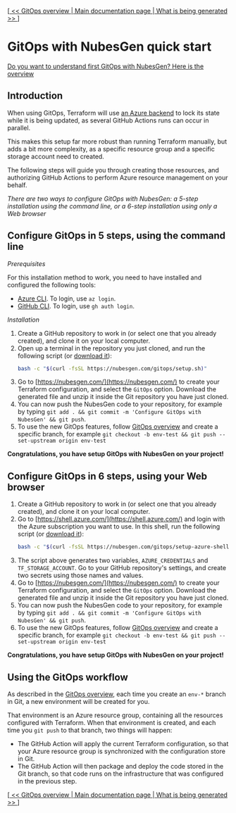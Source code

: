 [[ << GitOps overview ](gitops-overview.md) |[ Main documentation page ](README.md) |[ What is being generated >> ](what-is-being-generated.md)]

# GitOps with NubesGen quick start

[Do you want to understand first GitOps with NubesGen? Here is the overview](gitops-overview.md)

## Introduction

When using GitOps, Terraform will use [an Azure backend](https://www.terraform.io/docs/language/settings/backends/azurerm.html) to lock its state while it is being updated, as several GitHub Actions runs can occur in parallel.

This makes this setup far more robust than running Terraform manually, but adds a bit more complexity, as a specific resource group and a specific storage account need to created.

The following steps will guide you through creating those resources, and authorizing GitHub Actions to perform Azure resource management on your behalf.

_There are two ways to configure GitOps with NubesGen: a 5-step installation using the command line, or a 6-step 
installation using only a Web browser_

## Configure GitOps in 5 steps, using the command line

_Prerequisites_

For this installation method to work, you need to have installed and configured the following tools:

- [Azure CLI](https://docs.microsoft.com/cli/azure/install-azure-cli). To login, use `az login`.
- [GitHub CLI](https://cli.github.com/). To login, use `gh auth login`.

_Installation_

1. Create a GitHub repository to work in (or select one that you already created), and clone it on your local computer.
1. Open up a terminal in the repository you just cloned, and run the following script (or [download it](https://nubesgen.com/gitops/setup.sh)):
    ```bash
    bash -c "$(curl -fsSL https://nubesgen.com/gitops/setup.sh)"
    ```
1. Go to [https://nubesgen.com/](https://nubesgen.com/) to create your Terraform configuration, and select the `GitOps` option. Download the generated file and unzip it inside the Git repository you have just cloned.
1. You can now push the NubesGen code to your repository, for example by typing `git add . && git commit -m 'Configure GitOps with NubesGen' && git push`.
1. To use the new GitOps features, follow [GitOps overview](gitops-overview.md) and create a specific branch, for example
   `git checkout -b env-test && git push --set-upstream origin env-test`

__Congratulations, you have setup GitOps with NubesGen on your project!__

## Configure GitOps in 6 steps, using your Web browser

1. Create a GitHub repository to work in (or select one that you already created), and clone it on your local computer.
1. Go to [https://shell.azure.com/](https://shell.azure.com/) and login with the Azure subscription you want to use. In this shell, run the following script (or [download it](https://nubesgen.com/gitops/setup-azure-shell.sh)):
    ```bash
    bash -c "$(curl -fsSL https://nubesgen.com/gitops/setup-azure-shell.sh)"
    ```
1. The script above generates two variables, `AZURE_CREDENTIALS` and `TF_STORAGE_ACCOUNT`. Go to your GitHub repository's settings, and create two secrets using those names and values.
1. Go to [https://nubesgen.com/](https://nubesgen.com/) to create your Terraform configuration, and select the `GitOps` option. Download the generated file and unzip it inside the Git repository you have just cloned.
1. You can now push the NubesGen code to your repository, for example by typing `git add . && git commit -m 'Configure GitOps with NubesGen' && git push`.
1. To use the new GitOps features, follow [GitOps overview](gitops-overview.md) and create a specific branch, for example 
   `git checkout -b env-test && git push --set-upstream origin env-test`

__Congratulations, you have setup GitOps with NubesGen on your project!__

## Using the GitOps workflow

As described in the [GitOps overview](gitops-overview.md), each time you create an `env-*` branch in Git, a new environment will be created for you.

That environment is an Azure resource group, containing all the resources configured with Terraform. When that environment is created, and each time you `git push` to that branch, two things will happen:

- The GitHub Action will apply the current Terraform configuration, so that your Azure resource group is synchronized with the configuration store in Git.
- The GitHub Action will then package and deploy the code stored in the Git branch, so that code runs on the infrastructure that was configured in the previous step.

[[ << GitOps overview ](gitops-overview.md) |[ Main documentation page ](README.md) |[ What is being generated >> ](what-is-being-generated.md)]
